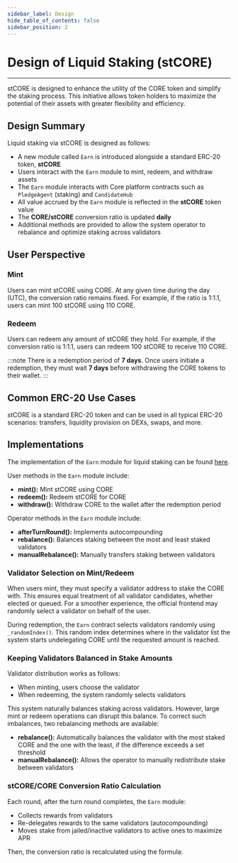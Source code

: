 ```yaml
---
sidebar_label: Design
hide_table_of_contents: false
sidebar_position: 2
---
```


# Design of Liquid Staking (stCORE)
---

stCORE is designed to enhance the utility of the CORE token and simplify the staking process. This initiative allows token holders to maximize the potential of their assets with greater flexibility and efficiency.

## Design Summary

Liquid staking via stCORE is designed as follows:

* A new module called `Earn` is introduced alongside a standard ERC-20 token, **stCORE**
* Users interact with the `Earn` module to mint, redeem, and withdraw assets
* The `Earn` module interacts with Core platform contracts such as `PledgeAgent` (staking) and `CandidateHub`
* All value accrued by the `Earn` module is reflected in the **stCORE** token value
* The **CORE/stCORE** conversion ratio is updated **daily**
* Additional methods are provided to allow the system operator to rebalance and optimize staking across validators

## User Perspective

### Mint

Users can mint stCORE using CORE. At any given time during the day (UTC), the conversion ratio remains fixed. For example, if the ratio is 1:1.1, users can mint 100 stCORE using 110 CORE.

### Redeem

Users can redeem any amount of stCORE they hold. For example, if the conversion ratio is 1:1.1, users can redeem 100 stCORE to receive 110 CORE.

:::note
There is a redemption period of **7 days**. Once users initiate a redemption, they must wait **7 days** before withdrawing the CORE tokens to their wallet.
:::

## Common ERC-20 Use Cases

stCORE is a standard ERC-20 token and can be used in all typical ERC-20 scenarios: transfers, liquidity provision on DEXs, swaps, and more.

## Implementations

The implementation of the `Earn` module for liquid staking can be found [here](https://github.com/coredao-org/Earn/blob/main/contracts/Earn.sol).

User methods in the `Earn` module include:
* **mint():** Mint stCORE using CORE
* **redeem():** Redeem stCORE for CORE
* **withdraw():** Withdraw CORE to the wallet after the redemption period

Operator methods in the `Earn` module include:
* **afterTurnRound():** Implements autocompounding
* **rebalance():** Balances staking between the most and least staked validators
* **manualRebalance():** Manually transfers staking between validators

### Validator Selection on Mint/Redeem

When users mint, they must specify a validator address to stake the CORE with. This ensures equal treatment of all validator candidates, whether elected or queued. For a smoother experience, the official frontend may randomly select a validator on behalf of the user.

During redemption, the `Earn` contract selects validators randomly using `_randomIndex()`. This random index determines where in the validator list the system starts undelegating CORE until the requested amount is reached.

### Keeping Validators Balanced in Stake Amounts

Validator distribution works as follows:
* When minting, users choose the validator
* When redeeming, the system randomly selects validators

This system naturally balances staking across validators. However, large mint or redeem operations can disrupt this balance. To correct such imbalances, two rebalancing methods are available:
* **rebalance():** Automatically balances the validator with the most staked CORE and the one with the least, if the difference exceeds a set threshold
* **manualRebalance():** Allows the operator to manually redistribute stake between validators

### stCORE/CORE Conversion Ratio Calculation

Each round, after the turn round completes, the `Earn` module:
* Collects rewards from validators
* Re-delegates rewards to the same validators (autocompounding)
* Moves stake from jailed/inactive validators to active ones to maximize APR

Then, the conversion ratio is recalculated using the formula:

